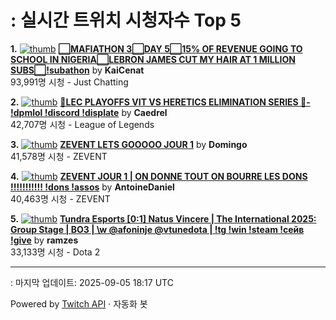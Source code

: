 # : 실시간 트위치 시청자수 Top 5

**1.** [![thumb](https://static-cdn.jtvnw.net/previews-ttv/live_user_kaicenat-320x180.jpg)](https://twitch.tv/KaiCenat)
**[⬜MAFIATHON 3⬜️DAY 5⬜15% OF REVENUE GOING TO SCHOOL IN NIGERIA⬜LEBRON JAMES CUT MY HAIR AT 1 MILLION SUBS⬜!subathon](https://twitch.tv/KaiCenat)** by **KaiCenat**<br>93,991명 시청  - Just Chatting

**2.** [![thumb](https://static-cdn.jtvnw.net/previews-ttv/live_user_caedrel-320x180.jpg)](https://twitch.tv/Caedrel)
**[🔴LEC PLAYOFFS VIT VS HERETICS ELIMINATION SERIES 🔴-  !dpmlol !discord !displate](https://twitch.tv/Caedrel)** by **Caedrel**<br>42,707명 시청  - League of Legends

**3.** [![thumb](https://static-cdn.jtvnw.net/previews-ttv/live_user_domingo-320x180.jpg)](https://twitch.tv/Domingo)
**[ZEVENT LETS GOOOOO JOUR 1](https://twitch.tv/Domingo)** by **Domingo**<br>41,578명 시청  - ZEVENT

**4.** [![thumb](https://static-cdn.jtvnw.net/previews-ttv/live_user_antoinedaniel-320x180.jpg)](https://twitch.tv/AntoineDaniel)
**[ZEVENT JOUR 1 | ON DONNE TOUT ON BOURRE LES DONS !!!!!!!!!!! !dons !assos](https://twitch.tv/AntoineDaniel)** by **AntoineDaniel**<br>40,463명 시청  - ZEVENT

**5.** [![thumb](https://static-cdn.jtvnw.net/previews-ttv/live_user_ramzes-320x180.jpg)](https://twitch.tv/ramzes)
**[Tundra Esports [0:1] Natus Vincere | The International 2025: Group Stage | BO3 | \w @afoninje @vtunedota | !tg !win !steam !сейв !give](https://twitch.tv/ramzes)** by **ramzes**<br>33,133명 시청  - Dota 2


---
: 마지막 업데이트: 2025-09-05 18:17 UTC

Powered by [Twitch API](https://dev.twitch.tv/docs/api/reference) · 자동화 봇
